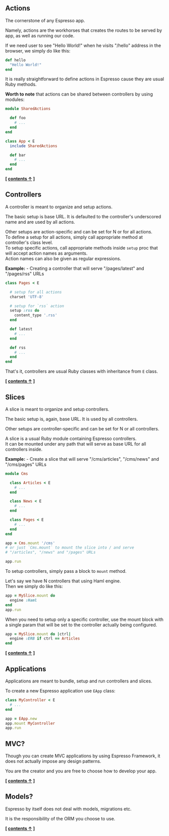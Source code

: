 ## Actions

The cornerstone of any Espresso app.

Namely, actions are the workhorses that creates the routes to be served by app, as well as running our code.

If we need user to see "Hello World!" when he visits "/hello" address in the browser, we simply do like this:

```ruby
def hello
  "Hello World!"
end
```

It is really straightforward to define actions in Espresso cause they are usual Ruby methods.

**Worth to note** that actions can be shared between controllers by using modules:

```ruby
module SharedActions

  def foo
    # ...
  end
end

class App < E
  include SharedActions

  def bar
    # ...
  end
end
```


**[ [contents &uarr;](https://github.com/espresso/espresso#tutorial) ]**


## Controllers


A controller is meant to organize and setup actions.

The basic setup is base URL. It is defaulted to the controller's underscored name and are used by all actions.

Other setups are action-specific and can be set for N or for all actions.<br/>
To define a setup for all actions, simply call appropriate method at controller's class level.<br/>
To setup specific actions, call appropriate methods inside `setup` proc that will accept action names as arguments.<br/>
Action names can also be given as regular expressions.

**Example:** - Creating a controller that will serve "/pages/latest" and "/pages/rss" URLs

```ruby
class Pages < E

  # setup for all actions
  charset 'UTF-8'

  # setup for `rss` action
  setup :rss do
    content_type '.rss'
  end

  def latest
    # ...
  end

  def rss
    # ...
  end
end
```

That's it, controllers are usual Ruby classes with inheritance from `E` class.

**[ [contents &uarr;](https://github.com/espresso/espresso#tutorial) ]**


## Slices


A slice is meant to organize and setup controllers.

The basic setup is, again, base URL. It is used by all controllers.

Other setups are controller-specific and can be set for N or all controllers.

A slice is a usual Ruby module containing Espresso controllers.<br/>
It can be mounted under any path that will serve as base URL for all controllers inside.

**Example:** - Create a slice that will serve "/cms/articles", "/cms/news" and "/cms/pages" URLs

```ruby
module Cms

  class Articles < E
    # ...
  end

  class News < E
    # ...
  end

  class Pages < E
    # ...
  end
end

app = Cms.mount '/cms'
# or just `Cms.mount` to mount the slice into / and serve
# "/articles", "/news" and "/pages" URLs

app.run
```

To setup controllers, simply pass a block to `mount` method.

Let's say we have N controllers that using Haml engine.<br/>
Then we simply do like this:

```ruby
app = MySlice.mount do
  engine :Haml
end
app.run
```

When you need to setup only a specific controller,
use the mount block with a single param that will be set to the controller 
actually being configured.

```ruby
app = MySlice.mount do |ctrl|
  engine :ERB if ctrl == Articles
end
```

**[ [contents &uarr;](https://github.com/espresso/espresso#tutorial) ]**

## Applications

Applications are meant to bundle, setup and run controllers and slices.

To create a new Espresso application use `EApp` class:

```ruby
class MyController < E
  # ...
end

app = EApp.new
app.mount MyController
app.run
```



## MVC?


Though you can create MVC applications by using Espresso Framework,
it does not actually impose any design patterns.

You are the creator and you are free to choose how to develop your app.


**[ [contents &uarr;](https://github.com/espresso/espresso#tutorial) ]**

## Models?

Espresso by itself does not deal with models, migrations etc.

It is the responsibility of the ORM you choose to use.


**[ [contents &uarr;](https://github.com/espresso/espresso#tutorial) ]**
